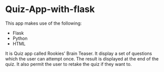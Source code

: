 # Quiz-App-with-flask


This app makes use of the following:
- Flask
- Python
- HTML

It is Quiz app called Rookies' Brain Teaser. It display a set of questions which the user can attempt once. The result is displayed at the end of the quiz. It also permit the user to retake the quiz if they want to.
